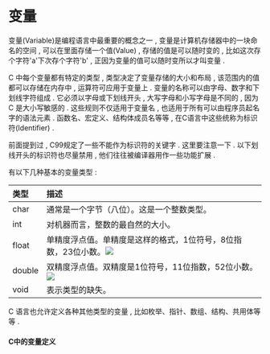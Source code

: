 # 变量

变量\(Variable\)是编程语言中最重要的概念之一 , 变量是计算机存储器中的一块命名的空间 , 可以在里面存储一个值\(Value\) , 存储的值是可以随时变的 , 比如这次存个字符'a'下次存个字符'b' , 正因为变量的值可以随时变所以才叫变量 .

C 中每个变量都有特定的类型 , 类型决定了变量存储的大小和布局 , 该范围内的值都可以存储在内存中 , 运算符可应用于变量上 . 变量的名称可以由字母、数字和下划线字符组成 . 它必须以字母或下划线开头 , 大写字母和小写字母是不同的 , 因为 C 是大小写敏感的 . 这些规则不仅适用于变量名 , 也适用于所有可以由程序员起名字的语法元素 . 函数名、宏定义、结构体成员名等等 , 在C语言中这些统称为标识符\(Identifier\) .

前面提到过 , C99规定了一些不能作为标识符的关键字 . 这里要注意一下 . 以下划线开头的标识符也尽量禁用 , 他们往往被编译器用作一些功能扩展 .

有以下几种基本的变量类型 :

| 类型 | 描述 |
| :--- | :--- |
| char | 通常是一个字节（八位）。这是一个整数类型。 |
| int | 对机器而言，整数的最自然的大小。 |
| float | 单精度浮点值。单精度是这样的格式，1位符号，8位指数，23位小数。![](http://www.runoob.com/wp-content/uploads/2014/09/v2-749cc641eb4d5dafd085e8c23f8826aa_hd.png) |
| double | 双精度浮点值。双精度是1位符号，11位指数，52位小数。![](http://www.runoob.com/wp-content/uploads/2014/09/v2-48240f0e1e0dd33ec89100cbe2d30707_hd.png) |
| void | 表示类型的缺失。 |

C 语言也允许定义各种其他类型的变量 , 比如枚举、指针、数组、结构、共用体等等 .

#### C中的变量定义



